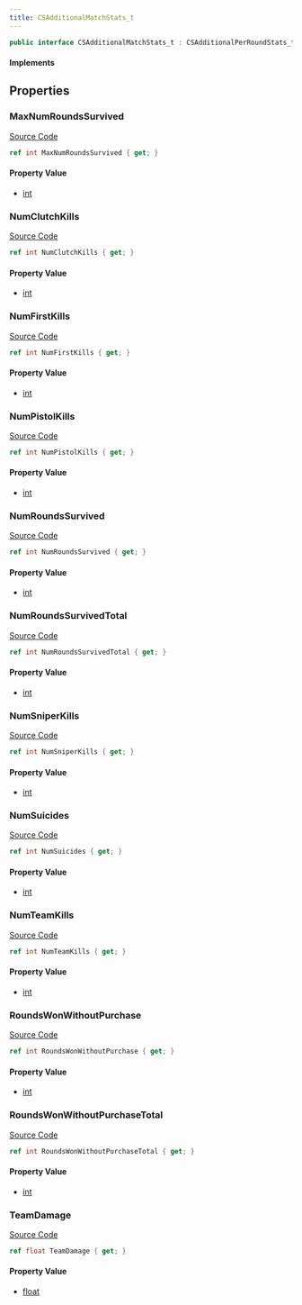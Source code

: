 ```yaml
---
title: CSAdditionalMatchStats_t
---
```


```csharp
public interface CSAdditionalMatchStats_t : CSAdditionalPerRoundStats_t, ISchemaClass<CSAdditionalPerRoundStats_t>, ISchemaClass<CSAdditionalMatchStats_t>, ISchemaField, ISchemaClass, INativeHandle
```

#### Implements

## Properties

### MaxNumRoundsSurvived

[Source Code](https://github.com/swiftly-solution/swiftlys2/blob/beta/managed/src/SwiftlyS2.Generated/Schemas/Interfaces/CSAdditionalMatchStats_t.cs#L18)

```csharp
ref int MaxNumRoundsSurvived { get; }
```

#### Property Value

- [int](https://learn.microsoft.com/dotnet/api/system.int32)

### NumClutchKills

[Source Code](https://github.com/swiftly-solution/swiftlys2/blob/beta/managed/src/SwiftlyS2.Generated/Schemas/Interfaces/CSAdditionalMatchStats_t.cs#L28)

```csharp
ref int NumClutchKills { get; }
```

#### Property Value

- [int](https://learn.microsoft.com/dotnet/api/system.int32)

### NumFirstKills

[Source Code](https://github.com/swiftly-solution/swiftlys2/blob/beta/managed/src/SwiftlyS2.Generated/Schemas/Interfaces/CSAdditionalMatchStats_t.cs#L26)

```csharp
ref int NumFirstKills { get; }
```

#### Property Value

- [int](https://learn.microsoft.com/dotnet/api/system.int32)

### NumPistolKills

[Source Code](https://github.com/swiftly-solution/swiftlys2/blob/beta/managed/src/SwiftlyS2.Generated/Schemas/Interfaces/CSAdditionalMatchStats_t.cs#L30)

```csharp
ref int NumPistolKills { get; }
```

#### Property Value

- [int](https://learn.microsoft.com/dotnet/api/system.int32)

### NumRoundsSurvived

[Source Code](https://github.com/swiftly-solution/swiftlys2/blob/beta/managed/src/SwiftlyS2.Generated/Schemas/Interfaces/CSAdditionalMatchStats_t.cs#L16)

```csharp
ref int NumRoundsSurvived { get; }
```

#### Property Value

- [int](https://learn.microsoft.com/dotnet/api/system.int32)

### NumRoundsSurvivedTotal

[Source Code](https://github.com/swiftly-solution/swiftlys2/blob/beta/managed/src/SwiftlyS2.Generated/Schemas/Interfaces/CSAdditionalMatchStats_t.cs#L20)

```csharp
ref int NumRoundsSurvivedTotal { get; }
```

#### Property Value

- [int](https://learn.microsoft.com/dotnet/api/system.int32)

### NumSniperKills

[Source Code](https://github.com/swiftly-solution/swiftlys2/blob/beta/managed/src/SwiftlyS2.Generated/Schemas/Interfaces/CSAdditionalMatchStats_t.cs#L32)

```csharp
ref int NumSniperKills { get; }
```

#### Property Value

- [int](https://learn.microsoft.com/dotnet/api/system.int32)

### NumSuicides

[Source Code](https://github.com/swiftly-solution/swiftlys2/blob/beta/managed/src/SwiftlyS2.Generated/Schemas/Interfaces/CSAdditionalMatchStats_t.cs#L34)

```csharp
ref int NumSuicides { get; }
```

#### Property Value

- [int](https://learn.microsoft.com/dotnet/api/system.int32)

### NumTeamKills

[Source Code](https://github.com/swiftly-solution/swiftlys2/blob/beta/managed/src/SwiftlyS2.Generated/Schemas/Interfaces/CSAdditionalMatchStats_t.cs#L36)

```csharp
ref int NumTeamKills { get; }
```

#### Property Value

- [int](https://learn.microsoft.com/dotnet/api/system.int32)

### RoundsWonWithoutPurchase

[Source Code](https://github.com/swiftly-solution/swiftlys2/blob/beta/managed/src/SwiftlyS2.Generated/Schemas/Interfaces/CSAdditionalMatchStats_t.cs#L22)

```csharp
ref int RoundsWonWithoutPurchase { get; }
```

#### Property Value

- [int](https://learn.microsoft.com/dotnet/api/system.int32)

### RoundsWonWithoutPurchaseTotal

[Source Code](https://github.com/swiftly-solution/swiftlys2/blob/beta/managed/src/SwiftlyS2.Generated/Schemas/Interfaces/CSAdditionalMatchStats_t.cs#L24)

```csharp
ref int RoundsWonWithoutPurchaseTotal { get; }
```

#### Property Value

- [int](https://learn.microsoft.com/dotnet/api/system.int32)

### TeamDamage

[Source Code](https://github.com/swiftly-solution/swiftlys2/blob/beta/managed/src/SwiftlyS2.Generated/Schemas/Interfaces/CSAdditionalMatchStats_t.cs#L38)

```csharp
ref float TeamDamage { get; }
```

#### Property Value

- [float](https://learn.microsoft.com/dotnet/api/system.single)

